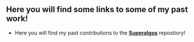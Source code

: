 
## Here you will find some links to some of my past work!

 - Here you will find my past contributions to the [**Superalgos**](https://github.com/Superalgos/Superalgos/commits/develop?author=theblockchainarborist) repository!

